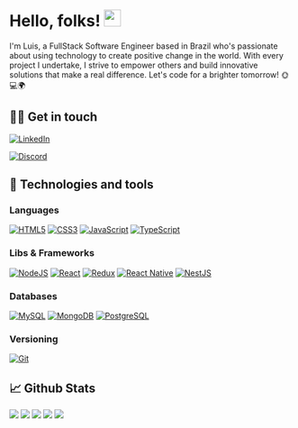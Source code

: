 # Hello, folks! <img src="https://raw.githubusercontent.com/MartinHeinz/MartinHeinz/master/wave.gif" width="30px"> 

I'm Luis, a FullStack Software Engineer based in Brazil who's passionate about using technology to create positive change in the world. With every project I undertake, I strive to empower others and build innovative solutions that make a real difference. Let's code for a brighter tomorrow! 🌞💻🌍


##  🙋‍♂️  Get in touch
[<img alt="LinkedIn" src="https://img.shields.io/badge/linkedin%20-%230077B5.svg?&style=for-the-badge&logo=linkedin&logoColor=white"/>](https://www.linkedin.com/in/luisfeoliveira/)

[<img alt="Discord" src="https://img.shields.io/badge/Discord%20-%237289DA.svg?&style=for-the-badge&logo=discord&logoColor=white"/>](https://discord.gg/jCSTSm5j)


## 🔧 Technologies and tools

### Languages
[<img alt="HTML5" src="https://img.shields.io/badge/html5%20-%23E34F26.svg?&style=for-the-badge&logo=html5&logoColor=white"/>](https://developer.mozilla.org/pt-BR/docs/Web/HTML) 
[<img alt="CSS3" src="https://img.shields.io/badge/css3%20-%231572B6.svg?&style=for-the-badge&logo=css3&logoColor=white"/>](https://developer.mozilla.org/pt-BR/docs/Web/CSS) 
[<img alt="JavaScript" src="https://img.shields.io/badge/javascript%20-%23323330.svg?&style=for-the-badge&logo=javascript&logoColor=%23F7DF1E"/>](https://developer.mozilla.org/pt-BR/docs/Web/JavaScript) 
[<img alt="TypeScript" src="https://img.shields.io/badge/typescript%20-%23007ACC.svg?&style=for-the-badge&logo=typescript&logoColor=white"/>](https://www.typescriptlang.org/) 

### Libs & Frameworks
[<img alt="NodeJS" src="https://img.shields.io/badge/node.js%20-%2343853D.svg?&style=for-the-badge&logo=node.js&logoColor=white"/>](https://nodejs.org/en/) 
[<img alt="React" src="https://img.shields.io/badge/react%20-%2320232a.svg?&style=for-the-badge&logo=react&logoColor=%2361DAFB"/>](https://pt-br.reactjs.org/) 
[<img alt="Redux" src="https://img.shields.io/badge/redux%20-%23593d88.svg?&style=for-the-badge&logo=redux&logoColor=white"/>](https://redux.js.org/) 
[<img alt="React Native" src="https://img.shields.io/badge/react%20native%20-%23282c34.svg?&style=for-the-badge&logo=react&logoColor=white"/>](https://reactnative.dev/) 
[<img alt="NestJS" src="https://img.shields.io/badge/nestjs%20-%23bd082c.svg?&style=for-the-badge&logo=nestjs&logoColor=white" />](https://nestjs.com/)

### Databases
[<img alt="MySQL" src="https://img.shields.io/badge/mysql-%2300f.svg?&style=for-the-badge&logo=mysql&logoColor=white"/>](https://www.mysql.com/) 
[<img alt="MongoDB" src ="https://img.shields.io/badge/MongoDB-%234ea94b.svg?&style=for-the-badge&logo=mongodb&logoColor=white"/>](https://www.mongodb.com/) 
[<img alt="PostgreSQL" src="https://img.shields.io/badge/postgresql%20-%230064a5.svg?&style=for-the-badge&logo=postgresql&logoColor=white"/>](https://www.postgresql.org/) 

### Versioning
[<img alt="Git" src="https://img.shields.io/badge/git%20-%23F05033.svg?&style=for-the-badge&logo=git&logoColor=white"/>](https://git-scm.com/) 

## 📈 Github Stats
![](https://github-profile-summary-cards.vercel.app/api/cards/profile-details?username=luisfeoliveira&theme=github_dark)
![](https://github-profile-summary-cards.vercel.app/api/cards/repos-per-language?username=luisfeoliveira&theme=github_dark)
![](https://github-profile-summary-cards.vercel.app/api/cards/stats?username=luisfeoliveira&theme=github_dark)
![](https://github-profile-summary-cards.vercel.app/api/cards/most-commit-language?username=luisfeoliveira&theme=github_dark)
![](https://github-profile-summary-cards.vercel.app/api/cards/productive-time?username=luisfeoliveira&theme=github_dark)
